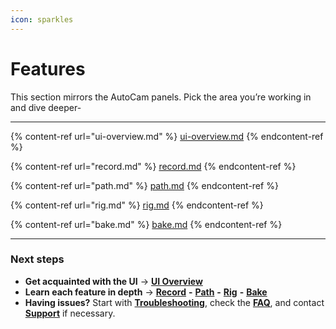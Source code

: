 ```yaml
---
icon: sparkles
---
```


# Features

This section mirrors the AutoCam panels. Pick the area you’re working in and dive deeper-

***

{% content-ref url="ui-overview.md" %}
[ui-overview.md](ui-overview.md)
{% endcontent-ref %}

{% content-ref url="record.md" %}
[record.md](record.md)
{% endcontent-ref %}

{% content-ref url="path.md" %}
[path.md](path.md)
{% endcontent-ref %}

{% content-ref url="rig.md" %}
[rig.md](rig.md)
{% endcontent-ref %}

{% content-ref url="bake.md" %}
[bake.md](bake.md)
{% endcontent-ref %}

***

### Next steps

* **Get acquainted with the UI** → [**UI Overview**](ui-overview.md)
* **Learn each feature in depth** → [**Record**](record.md) **-** [**Path**](path.md) **-** [**Rig**](rig.md) **-** [**Bake**](bake.md)
* **Having issues?** Start with [**Troubleshooting**](../../help/troubleshooting.md), check the [**FAQ**](../../help/faq.md), and contact [**Support**](../../help/support.md) if necessary.

&#x20;
